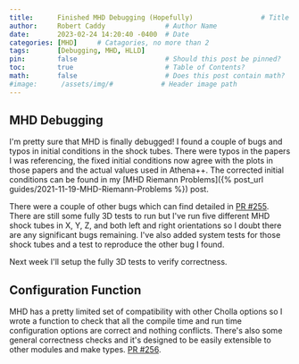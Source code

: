 ```yaml
---
title:      Finished MHD Debugging (Hopefully)                 # Title
author:     Robert Caddy               # Author Name
date:       2023-02-24 14:20:40 -0400  # Date
categories: [MHD]     # Catagories, no more than 2
tags:       [Debugging, MHD, HLLD]
pin:        false                      # Should this post be pinned?
toc:        true                       # Table of Contents?
math:       false                      # Does this post contain math?
#image:      /assets/img/#            # Header image path
---
```


## MHD Debugging

I'm pretty sure that MHD is finally debugged! I found a couple of bugs and typos
in initial conditions in the shock tubes. There were typos in the papers I was
referencing, the fixed initial conditions now agree with the plots in those
papers and the actual values used in Athena++. The corrected initial conditions
can be found in my
[MHD Riemann Problems]({% post_url guides/2021-11-19-MHD-Riemann-Problems %}) post.

There were a couple of other bugs which can find detailed in
[PR #255](https://github.com/cholla-hydro/cholla/pull/255). There are still some
fully 3D tests to run but I've run five different MHD shock tubes in X, Y, Z,
and both left and right orientations so I doubt there are any significant bugs
remaining. I've also added system tests for those shock tubes and a test to
reproduce the other bug I found.

Next week I'll setup the fully 3D tests to verify correctness.

## Configuration Function

MHD has a pretty limited set of compatibility with other Cholla options so I
wrote a function to check that all the compile time and run time configuration
options are correct and nothing conflicts. There's also some general correctness
checks and it's designed to be easily extensible to other modules and make
types. [PR #256](https://github.com/cholla-hydro/cholla/pull/256).
